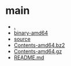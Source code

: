 main
========================

- [.](.)
- [binary-amd64](binary-amd64)
- [source](source)
- [Contents-amd64.bz2](Contents-amd64.bz2)
- [Contents-amd64.gz](Contents-amd64.gz)
- [README.md](README.md)

